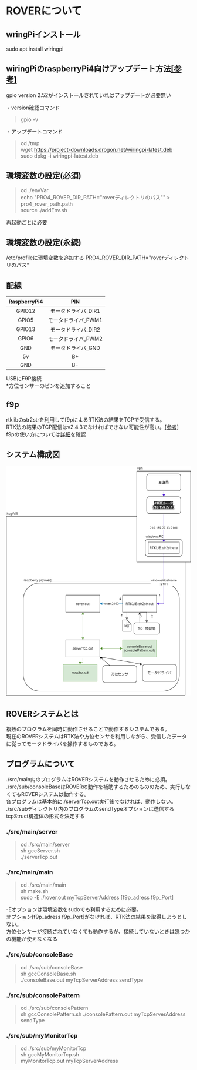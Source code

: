 # ROVERについて

## wringPiインストール
sudo apt install wiringpi

## wiringPiのraspberryPi4向けアップデート方法[[参考]](http://wiringpi.com/wiringpi-updated-to-2-52-for-the-raspberry-pi-4b/)

gpio version 2.52がインストールされていればアップデートが必要無い  

・version確認コマンド
> gpio -v  

・アップデートコマンド  
> cd /tmp  
> wget https://project-downloads.drogon.net/wiringpi-latest.deb  
> sudo dpkg -i wiringpi-latest.deb  

## 環境変数の設定(必須)
> cd ./envVar  
> echo  "PRO4_ROVER_DIR_PATH=\"roverディレクトリのパス\"" > pro4_rover_path.path  
> source ./addEnv.sh  

再起動ごとに必要

## 環境変数の設定(永続)
/etc/profileに環境変数を追加する
PRO4_ROVER_DIR_PATH="roverディレクトリのパス"

## 配線
| RaspberryPi4    | PIN  |
|:-------------------:|:------------:|
| GPIO12                |	モータドライバ_DIR1 |
| GPIO5                 |	モータドライバ_PWM1	|
| GPIO13                |	モータドライバ_DIR2 |
| GPIO6                 |	モータドライバ_PWM2	|
| GND					| 	モータドライバ_GND	|
| 5v					|	B+	|
| GND					|	B-	|

USBにF9P接続  
*方位センサーのピンを追加すること  

## f9p
rtklibのstr2strを利用してf9pによるRTK法の結果をTCPで受信する。  
RTK法の結果のTCP配信はv2.4.3でなければできない可能性が高い。[[参考]](https://github.com/tomojitakasu/RTKLIB/issues/573)  
f9pの使い方については[詳細](./src/main/f9p/f9p.md)を確認
  
## システム構成図
![システム構成図](./doc/img/now.png)
  
## ROVERシステムとは
複数のプログラムを同時に動作させることで動作するシステムである。  
現在のROVERシステムはRTK法や方位センサを利用しながら、受信したデータに従ってモータドライバを操作するものである。  

## プログラムについて
./src/main内のプログラムはROVERシステムを動作させるために必須。  
./src/sub/consoleBaseはROVERの動作を補助するためのもののため、実行しなくてもROVERシステムは動作する。  
各プログラムは基本的に./serverTcp.out実行後でなければ、動作しない。  
./src/subディレクトリ内のプログラムのsendTypeオプションは送信するtcpStruct構造体の形式を決定する  
### ./src/main/server
> cd ./src/main/server  
> sh gccServer.sh  
> ./serverTcp.out   

### ./src/main/main
> cd ./src/main/main  
> sh make.sh  
>  sudo -E ./rover.out  myTcpServerAddress [f9p_adress f9p_Port]  

-Eオプションは環境変数をsudoでも利用するために必要。  
オプション[f9p_adress f9p_Port]がなければ、RTK法の結果を取得しようとしない。  
方位センサーが接続されていなくても動作するが、接続していないときは幾つかの機能が使えなくなる  

### ./src/sub/consoleBase
> cd ./src/sub/consoleBase  
> sh gccConsoleBase.sh  
> ./consoleBase.out myTcpServerAddress sendType  

### ./src/sub/consolePattern
> cd ./src/sub/consolePattern  
> sh gccConsolePattern.sh
> ./consolePattern.out myTcpServerAddress sendType  

### ./src/sub/myMonitorTcp
> cd ./src/sub/myMonitorTcp  
> sh gccMyMonitorTcp.sh  
> myMonitorTcp.out myTcpServerAddress  
